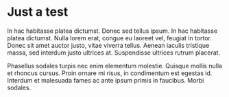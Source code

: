 # Just a test

In hac habitasse platea dictumst. Donec sed tellus ipsum. In hac habitasse platea dictumst. Nulla lorem erat, congue eu laoreet vel, feugiat in tortor. Donec sit amet auctor justo, vitae viverra tellus. Aenean iaculis tristique massa, sed interdum justo ultrices at. Suspendisse ultrices rutrum placerat.

Phasellus sodales turpis nec enim elementum molestie. Quisque mollis nulla et rhoncus cursus. Proin ornare mi risus, in condimentum est egestas id. Interdum et malesuada fames ac ante ipsum primis in faucibus. Morbi sodales.

